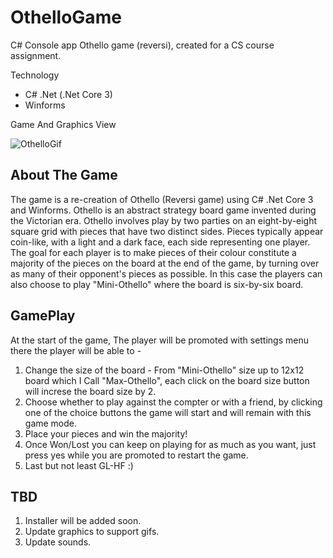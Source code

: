 # OthelloGame

C# Console app Othello game (reversi), created for a CS course assignment.

Technology
* C# .Net (.Net Core 3)
* Winforms

Game And Graphics View

![OthelloGif](https://user-images.githubusercontent.com/91319947/216062084-8519d5de-ebcf-4252-a78e-fdf3c362a2c3.gif)


## About The Game

The game is a re-creation of Othello (Reversi game) using C# .Net Core 3 and Winforms.
Othello is an abstract strategy board game invented during the Victorian era.
Othello involves play by two parties on an eight-by-eight square grid with pieces that have two distinct sides. Pieces typically appear coin-like, with a light and a dark face, each side representing one player. The goal for each player is to make pieces of their colour constitute a majority of the pieces on the board at the end of the game, by turning over as many of their opponent's pieces as possible.
In this case the players can also choose to play "Mini-Othello" where the board is six-by-six board.

## GamePlay

At the start of the game, The player will be promoted with settings menu there the player will be able to - 

1. Change the size of the board - From "Mini-Othello" size up to 12x12 board which I Call "Max-Othello", each click on the board size button will increse the board size by 2.
2. Choose whether to play against the compter or with a friend, by clicking one of the choice buttons the game will start and will remain with this game mode.
3. Place your pieces and win the majority!
4. Once Won/Lost you can keep on playing for as much as you want, just press yes while you are promoted to restart the game.
5. Last but not least GL-HF :)

## TBD
1. Installer will be added soon.
2. Update graphics to support gifs.
3. Update sounds.
